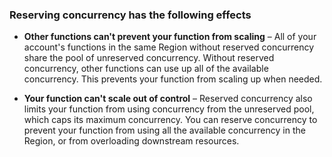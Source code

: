 ### Reserving concurrency has the following effects

- **Other functions can't prevent your function from scaling** – All of your account's functions in the same Region without reserved concurrency share the pool of unreserved concurrency. Without reserved concurrency, other functions can use up all of the available concurrency. This prevents your function from scaling up when needed.

- **Your function can't scale out of control** – Reserved concurrency also limits your function from using concurrency from the unreserved pool, which caps its maximum concurrency. You can reserve concurrency to prevent your function from using all the available concurrency in the Region, or from overloading downstream resources.
